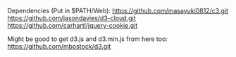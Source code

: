 Dependencies (Put in $PATH/Web):
https://github.com/masayuki0812/c3.git
https://github.com/jasondavies/d3-cloud.git
https://github.com/carhartl/jquery-cookie.git

Might be good to get d3.js and d3.min.js from here too:
https://github.com/mbostock/d3.git 